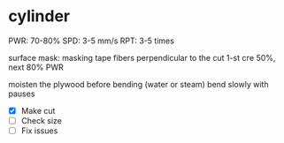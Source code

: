 # cylinder

PWR: 70-80%
SPD: 3-5 mm/s
RPT: 3-5 times

surface mask: masking tape
fibers perpendicular to the cut
1-st сге 50%, next 80% PWR


moisten the plywood before bending (water or steam)
bend slowly with pauses

- [x] Make cut
- [ ] Check size
- [ ] Fix issues
